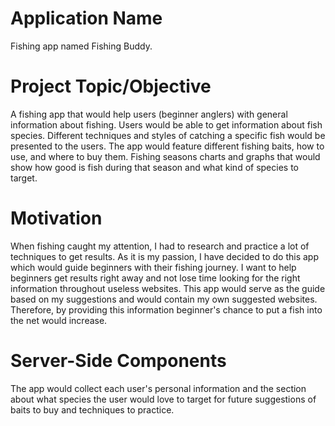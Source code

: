 # **Application Name** 
Fishing app named Fishing Buddy.

# **Project Topic/Objective** 
A fishing app that would help users (beginner anglers) with general information about fishing. Users would be able to get information about fish species. Different techniques and styles of catching a specific fish would be presented to the users. The app would feature different fishing baits, how to use, and where to buy them. Fishing seasons charts and graphs that would show how good is fish during that season and what kind of species to target.

# **Motivation** 
When fishing caught my attention, I had to research and practice a lot of techniques to get results. As it is my passion, I have decided to do this app which would guide beginners with their fishing journey. I want to help beginners get results right away and not lose time looking for the right information throughout useless websites. This app would serve as the guide based on my suggestions and would contain my own suggested websites. Therefore, by providing this information beginner's chance to put a fish into the net would increase.

# **Server-Side Components**
The app would collect each user's personal information and the section about what species the user would love to target for future suggestions of baits to buy and techniques to practice.

